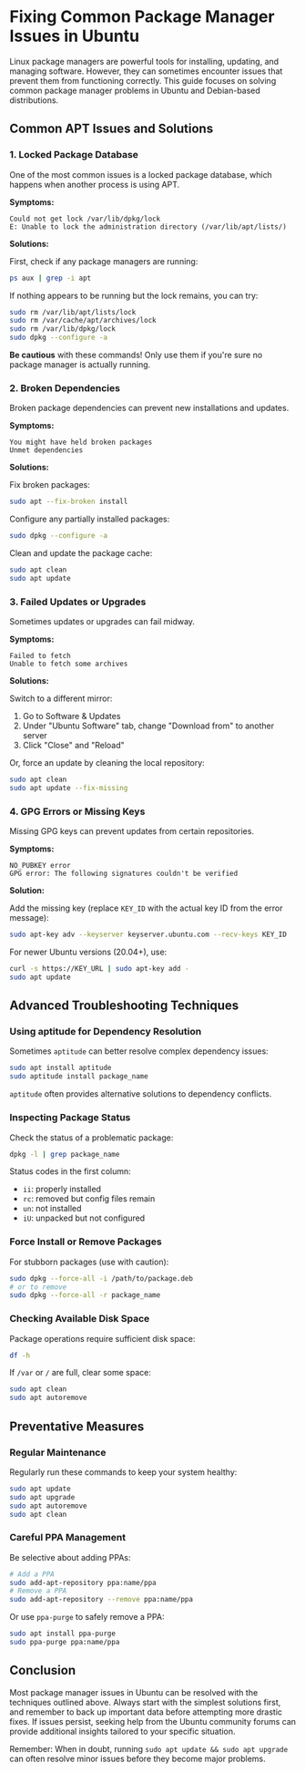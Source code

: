 # Fixing Common Package Manager Issues in Ubuntu

Linux package managers are powerful tools for installing, updating, and managing software. However, they can sometimes encounter issues that prevent them from functioning correctly. This guide focuses on solving common package manager problems in Ubuntu and Debian-based distributions.

## Common APT Issues and Solutions

### 1. Locked Package Database

One of the most common issues is a locked package database, which happens when another process is using APT.

**Symptoms:**
```
Could not get lock /var/lib/dpkg/lock
E: Unable to lock the administration directory (/var/lib/apt/lists/)
```

**Solutions:**

First, check if any package managers are running:

```bash
ps aux | grep -i apt
```

If nothing appears to be running but the lock remains, you can try:

```bash
sudo rm /var/lib/apt/lists/lock
sudo rm /var/cache/apt/archives/lock
sudo rm /var/lib/dpkg/lock
sudo dpkg --configure -a
```

**Be cautious** with these commands! Only use them if you're sure no package manager is actually running.

### 2. Broken Dependencies

Broken package dependencies can prevent new installations and updates.

**Symptoms:**
```
You might have held broken packages
Unmet dependencies
```

**Solutions:**

Fix broken packages:

```bash
sudo apt --fix-broken install
```

Configure any partially installed packages:

```bash
sudo dpkg --configure -a
```

Clean and update the package cache:

```bash
sudo apt clean
sudo apt update
```

### 3. Failed Updates or Upgrades

Sometimes updates or upgrades can fail midway.

**Symptoms:**
```
Failed to fetch
Unable to fetch some archives
```

**Solutions:**

Switch to a different mirror:

1. Go to Software & Updates
2. Under "Ubuntu Software" tab, change "Download from" to another server
3. Click "Close" and "Reload"

Or, force an update by cleaning the local repository:

```bash
sudo apt clean
sudo apt update --fix-missing
```

### 4. GPG Errors or Missing Keys

Missing GPG keys can prevent updates from certain repositories.

**Symptoms:**
```
NO_PUBKEY error
GPG error: The following signatures couldn't be verified
```

**Solution:**

Add the missing key (replace `KEY_ID` with the actual key ID from the error message):

```bash
sudo apt-key adv --keyserver keyserver.ubuntu.com --recv-keys KEY_ID
```

For newer Ubuntu versions (20.04+), use:

```bash
curl -s https://KEY_URL | sudo apt-key add -
sudo apt update
```

## Advanced Troubleshooting Techniques

### Using aptitude for Dependency Resolution

Sometimes `aptitude` can better resolve complex dependency issues:

```bash
sudo apt install aptitude
sudo aptitude install package_name
```

`aptitude` often provides alternative solutions to dependency conflicts.

### Inspecting Package Status

Check the status of a problematic package:

```bash
dpkg -l | grep package_name
```

Status codes in the first column:
- `ii`: properly installed
- `rc`: removed but config files remain
- `un`: not installed
- `iU`: unpacked but not configured

### Force Install or Remove Packages

For stubborn packages (use with caution):

```bash
sudo dpkg --force-all -i /path/to/package.deb
# or to remove
sudo dpkg --force-all -r package_name
```

### Checking Available Disk Space

Package operations require sufficient disk space:

```bash
df -h
```

If `/var` or `/` are full, clear some space:

```bash
sudo apt clean
sudo apt autoremove
```

## Preventative Measures

### Regular Maintenance

Regularly run these commands to keep your system healthy:

```bash
sudo apt update
sudo apt upgrade
sudo apt autoremove
sudo apt clean
```

### Careful PPA Management

Be selective about adding PPAs:

```bash
# Add a PPA
sudo add-apt-repository ppa:name/ppa
# Remove a PPA
sudo add-apt-repository --remove ppa:name/ppa
```

Or use `ppa-purge` to safely remove a PPA:

```bash
sudo apt install ppa-purge
sudo ppa-purge ppa:name/ppa
```

## Conclusion

Most package manager issues in Ubuntu can be resolved with the techniques outlined above. Always start with the simplest solutions first, and remember to back up important data before attempting more drastic fixes. If issues persist, seeking help from the Ubuntu community forums can provide additional insights tailored to your specific situation.

Remember: When in doubt, running `sudo apt update && sudo apt upgrade` can often resolve minor issues before they become major problems.